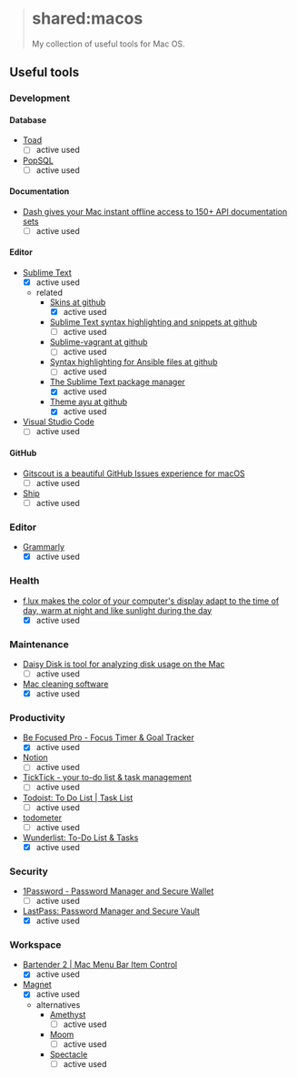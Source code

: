> # shared:macos
>
> My collection of useful tools for Mac OS.

## Useful tools

### Development

#### Database

- [Toad](https://itunes.apple.com/app/toad/id747961939)
  - [ ] active used
- [PopSQL](https://popsql.io)
  - [ ] active used

#### Documentation

- [Dash gives your Mac instant offline access to 150+ API documentation sets](https://kapeli.com/dash)
  - [ ] active used

#### Editor

- [Sublime Text](https://www.sublimetext.com)
  - [x] active used
  - related
    - [Skins at github](https://github.com/deathaxe/sublime-skins)
      - [x] active used
    - [Sublime Text syntax highlighting and snippets at github](https://github.com/saltstack/sublime-text)
      - [ ] active used
    - [Sublime-vagrant at github](https://github.com/Stubbs/sublime-vagrant)
      - [ ] active used
    - [Syntax highlighting for Ansible files at github](https://github.com/clifford-github/sublime-ansible)
      - [ ] active used
    - [The Sublime Text package manager](https://packagecontrol.io)
      - [x] active used
    - [Theme ayu at github](https://github.com/dempfi/ayu)
      - [x] active used
- [Visual Studio Code](https://code.visualstudio.com)
  - [ ] active used

#### GitHub

- [Gitscout is a beautiful GitHub Issues experience for macOS](https://gitscout.com)
  - [ ] active used
- [Ship](https://www.realartists.com)
  - [ ] active used

### Editor

- [Grammarly](https://www.grammarly.com)
  - [x] active used

### Health

- [f.lux makes the color of your computer's display adapt to the time of day, warm at night and like sunlight during the day](https://justgetflux.com)
  - [x] active used

### Maintenance

- [Daisy Disk is tool for analyzing disk usage on the Mac](https://itunes.apple.com/ru/app/daisydisk/id411643860)
  - [ ] active used
- [Mac cleaning software](https://macpaw.com/ru/cleanmymac)
  - [x] active used

### Productivity

- [Be Focused Pro - Focus Timer & Goal Tracker](https://itunes.apple.com/app/be-focused-pro-focus-timer/id961632517)
  - [x] active used
- [Notion](https://www.notion.so)
  - [ ] active used
- [TickTick - your to-do list & task management](https://itunes.apple.com/app/ticktick-your-to-do-list-task/id966085870)
  - [ ] active used
- [Todoist: To Do List | Task List](https://itunes.apple.com/app/todoist-to-do-list-task-list/id585829637)
  - [ ] active used
- [todometer](https://cassidoo.github.io/todometer/)
  - [ ] active used
- [Wunderlist: To-Do List & Tasks](https://itunes.apple.com/app/wunderlist-to-do-list-tasks/id410628904)
  - [x] active used

### Security

- [1Password - Password Manager and Secure Wallet](https://itunes.apple.com/app/1password-password-manager/id568903335)
  - [ ] active used
- [LastPass: Password Manager and Secure Vault](https://itunes.apple.com/app/lastpass-password-manager/id926036361)
  - [x] active used

### Workspace

- [Bartender 2 | Mac Menu Bar Item Control](https://www.macbartender.com)
  - [x] active used
- [Magnet](https://itunes.apple.com/app/magnet/id441258766)
  - [x] active used
  - alternatives
    - [Amethyst](http://ianyh.com/amethyst/)
      - [ ] active used
    - [Moom](https://itunes.apple.com/ru/app/moom/id419330170)
      - [ ] active used
    - [Spectacle](https://www.spectacleapp.com)
      - [ ] active used

